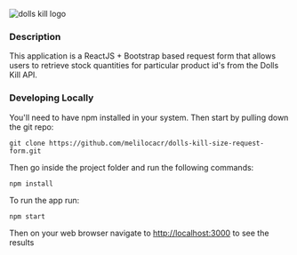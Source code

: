 ![dolls kill logo](https://upload.wikimedia.org/wikipedia/commons/thumb/d/d3/DOLLSKILL-LOGO_2.jpeg/800px-DOLLSKILL-LOGO_2.jpeg)

### Description

This application is a ReactJS + Bootstrap based request form that allows users to retrieve stock quantities for particular product id's from the Dolls Kill API. 

### Developing Locally

You'll need to have npm installed in your system. Then start by pulling down the git repo:
```
git clone https://github.com/melilocacr/dolls-kill-size-request-form.git
```

Then go inside the project folder and run the following commands:
```
npm install
````

To run the app run: 

```
npm start
```

Then on your web browser navigate to [http://localhost:3000](http://localhost:3000/) to see the results